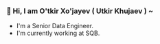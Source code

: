  ### 👋 Hi, I am O'tkir Xo'jayev ( Utkir Khujaev ) ~ 

 - I'm a Senior Data Engineer.
 - I'm currently working at SQB. 
